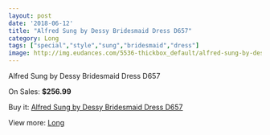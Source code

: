 ```yaml
---
layout: post
date: '2018-06-12'
title: "Alfred Sung by Dessy Bridesmaid Dress D657"
category: Long
tags: ["special","style","sung","bridesmaid","dress"]
image: http://img.eudances.com/5536-thickbox_default/alfred-sung-by-dessy-bridesmaid-dress-d657.jpg
---
```

Alfred Sung by Dessy Bridesmaid Dress D657

On Sales: **$256.99**
<a href="https://www.eudances.com/en/long/1902-alfred-sung-by-dessy-bridesmaid-dress-d657.html"><amp-img layout="responsive" width="600" height="600" src="//img.eudances.com/5536-thickbox_default/alfred-sung-by-dessy-bridesmaid-dress-d657.jpg" alt="Alfred Sung by Dessy Bridesmaid Dress D657 0" /></a>
<a href="https://www.eudances.com/en/long/1902-alfred-sung-by-dessy-bridesmaid-dress-d657.html"><amp-img layout="responsive" width="600" height="600" src="//img.eudances.com/5537-thickbox_default/alfred-sung-by-dessy-bridesmaid-dress-d657.jpg" alt="Alfred Sung by Dessy Bridesmaid Dress D657 1" /></a>

Buy it: [Alfred Sung by Dessy Bridesmaid Dress D657](https://www.eudances.com/en/long/1902-alfred-sung-by-dessy-bridesmaid-dress-d657.html "Alfred Sung by Dessy Bridesmaid Dress D657")

View more: [Long](https://www.eudances.com/en/21-long "Long")